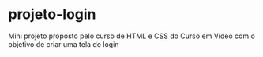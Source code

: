 # projeto-login
 Mini projeto proposto pelo curso de HTML e CSS do Curso em Vídeo com o objetivo de criar uma tela de login
